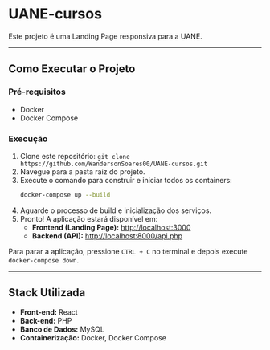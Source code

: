 # UANE-cursos

Este projeto é uma Landing Page responsiva para a UANE.

---

## Como Executar o Projeto

### Pré-requisitos

* Docker
* Docker Compose

### Execução

1.  Clone este repositório:
`git clone https://github.com/WandersonSoares00/UANE-cursos.git`
2.  Navegue para a pasta raiz do projeto.
3.  Execute o comando para construir e iniciar todos os containers:
    ```bash
    docker-compose up --build
    ```
4.  Aguarde o processo de build e inicialização dos serviços.
5.  Pronto! A aplicação estará disponível em:
    * **Frontend (Landing Page):** [http://localhost:3000](http://localhost:3000)
    * **Backend (API):** [http://localhost:8000/api.php](http://localhost:8000/api.php)

Para parar a aplicação, pressione `CTRL + C` no terminal e depois execute `docker-compose down`.

---
## Stack Utilizada

* **Front-end:** React
* **Back-end:** PHP
* **Banco de Dados:** MySQL
* **Containerização:** Docker, Docker Compose
